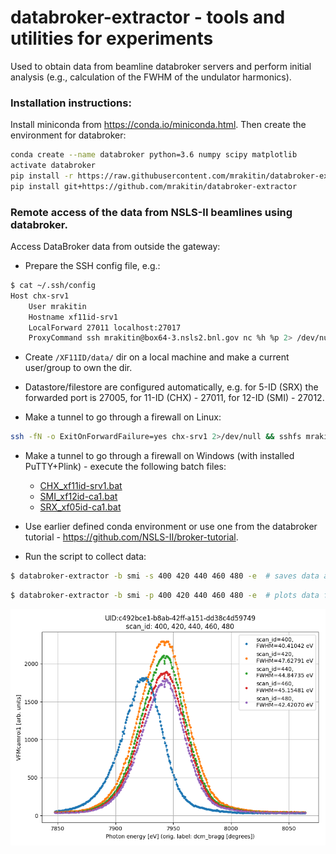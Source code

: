 # databroker-extractor - tools and utilities for experiments

Used to obtain data from beamline databroker servers and perform initial analysis
(e.g., calculation of the FWHM of the undulator harmonics).

### Installation instructions:

Install miniconda from https://conda.io/miniconda.html. Then create the environment for databroker:
```bash
conda create --name databroker python=3.6 numpy scipy matplotlib
activate databroker
pip install -r https://raw.githubusercontent.com/mrakitin/databroker-extractor/master/requirements.txt
pip install git+https://github.com/mrakitin/databroker-extractor
```

### Remote access of the data from NSLS-II beamlines using databroker.

Access DataBroker data from outside the gateway:
- Prepare the SSH config file, e.g.:
```bash
$ cat ~/.ssh/config
Host chx-srv1
    User mrakitin
    Hostname xf11id-srv1
    LocalForward 27011 localhost:27017
    ProxyCommand ssh mrakitin@box64-3.nsls2.bnl.gov nc %h %p 2> /dev/null
```

- Create `/XF11ID/data/` dir on a local machine and make a current user/group to own the dir.

- Datastore/filestore are configured automatically, e.g. for 5-ID (SRX) the forwarded port is 27005, for 11-ID (CHX) - 27011, for 12-ID (SMI) - 27012.

- Make a tunnel to go through a firewall on Linux:
```bash
ssh -fN -o ExitOnForwardFailure=yes chx-srv1 2>/dev/null && sshfs mrakitin@chx-srv1:/XF11ID/data /XF11ID/data/
```

- Make a tunnel to go through a firewall on Windows (with installed PuTTY+Plink) - execute the following batch files:
  - [CHX_xf11id-srv1.bat](https://github.com/mrakitin/databroker-extractor/blob/master/utils/CHX_xf11id-srv1.bat)
  - [SMI_xf12id-ca1.bat](https://github.com/mrakitin/databroker-extractor/blob/master/utils/SMI_xf12id-ca1.bat)
  - [SRX_xf05id-ca1.bat](https://github.com/mrakitin/databroker-extractor/blob/master/utils/SRX_xf05id-ca1.bat)

- Use earlier defined conda environment or use one from the databroker tutorial - https://github.com/NSLS-II/broker-tutorial.

- Run the script to collect data:
```bash
$ databroker-extractor -b smi -s 400 420 440 460 480 -e  # saves data and plots for the provided scans
```
```bash
$ databroker-extractor -b smi -p 400 420 440 460 480 -e  # plots data for the provided scans
```

![scans](img/smi_scan_400-480.png)

